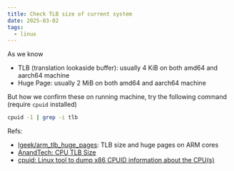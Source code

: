 ```yaml
---
title: Check TLB size of current system
date: 2025-03-02
tags:
  - linux
---
```


As we know

- TLB (translation lookaside buffer): usually 4 KiB on both amd64 and aarch64 machine
- Huge Page: usually 2 MiB on both amd64 and aarch64 machine

But how we confirm these on running machine, try the following command (require `cpuid` installed)

```sh
cpuid -1 | grep -i tlb
```

Refs:

- [lgeek/arm_tlb_huge_pages](https://github.com/lgeek/arm_tlb_huge_pages): TLB size and huge pages on ARM cores
- [AnandTech: CPU TLB Size](https://forums.anandtech.com/threads/cpu-tlb-size.2412614/)
- [cpuid: Linux tool to dump x86 CPUID information about the CPU(s)](https://www.etallen.com/cpuid.html)

